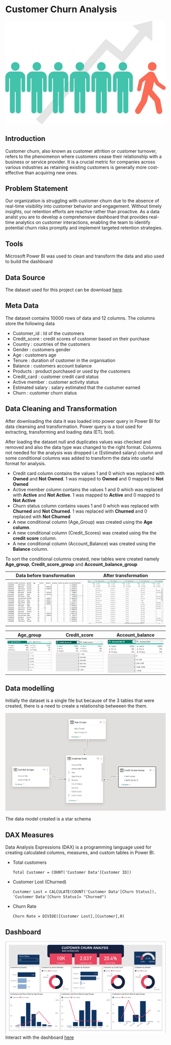 # Customer Churn Analysis

![](customer_pics.jpg)

## Introduction
Customer churn, also known as customer attrition or customer turnover, refers to the phenomenon where customers cease their relationship with a business or service provider. It is a crucial metric for companies across various industries as retaining existing customers is generally more cost-effective than acquiring new ones.

## Problem Statement
Our organization is struggling with customer churn due to the absence of real-time visibility into customer behavior and engagement.
Without timely insights, our retention efforts are reactive rather than proactive. 
As a data analst you are to develop a comprehensive dashboard that provides real-time analytics on customer interactions, enabling the team to identify potential churn risks promptly and implement targeted retention strategies.

## Tools
Microsoft Power BI was used to clean  and transform the data and also used to build the dashboard

## Data Source
The dataset used for this project can be download [here](https://drive.google.com/file/d/17bUJhEkQEDmoyLZ88TyS_Pi2IRcRMfAg/view?pli=1). 

## Meta Data
The dataset contains 10000 rows of data and 12 columns. The columns store the following data 
- Customer_id : Id of the customers
- Credit_score : credit scores of customer based on their purchase
- Country : countries of the customers
- Gender : customers gender
- Age : customers age
- Tenure : duration of customer in the organisation
- Balance : customers account balance
- Products : product purchased or used by the customers
- Credit_card : customer credit card status
- Active member : customer activity status
- Estimated salary : salary estimated that the custumer earned
- Churn : customer churn status

## Data Cleaning and Transformation
After downloading the data it was loaded into power query in Power BI for data cleansing and transformation. 
Power query is a tool used for extracting, transforming and loading data (ETL tool).

After loading the dataset null and duplicates values was checked and removed and also the data type was changed to the right format.
Columns not needed for the analysis was dropped i.e (Estimated salary) column and some conditional columns was added to transform the data into useful format for analysis.
- Credit card column contains the values 1 and 0 which was replaced with **Owned** and **Not Owned**. 1 was mapped to **Owned** and 0 mapped to **Not Owned**
- Active member column contains the values 1 and 0 which was replaced with **Active** and **Not Active**. 1 was mapped to **Active** and 0 mapped to **Not Active**
- Churn status column contains vaues 1 and 0 which was replaced with **Churned** and **Not Churned**. 1 was replaced with **Churned** and 0 replaced with **Not Churned**
- A new conditional column (Age_Group) was created using the **Age column**.
- A new conditional column (Credit_Scores) was created using the the **credit score** column.
- A new conditional column (Account_Balance) was created using the **Balance** column.

To sort the conditional columns created, new tables were created namely **Age_group**, **Credit_score_group** and **Account_balance_group**

Data before transformation              |              After transformation
:--------------------------------------:|:---------------------------------:
![](Before_transformation.png)          | ![](After_transformation.png)

Age_group              |              Credit_score              |          Account_balance
:---------------------:|:--------------------------------------:|:----------------------------:
![](Age_group.png)     |   ![](Credit_score.png)                |  ![](Account_balance.png)

## Data modelling 

Initially the dataset is a single file but because of the 3 tables that were created, there is a need to create a relationship betweeen the them.

![](Data_model.png)

The data model created is a star schema

## DAX Measures
Data Analysis Expressions (DAX) is a programming language used for creating calculated columns, measures, and custom tables in Power BI.

- Total customers
  ```
  Total Customer = COUNT('Customer Data'[Customer ID])
  ```
- Customer Lost (Churned)

  ```
  Customer Lost = CALCULATE(COUNT('Customer Data'[Churn Status]), 'Customer Data'[Churn Status]= "Churned")
  ```
- Churn Rate
  
  ```
  Churn Rate = DIVIDE([Customer Lost],[Customer],0)
  ```


## Dashboard

![](Dashboard.png)
Interact with the dashboard [here](https://app.powerbi.com/view?r=eyJrIjoiYWMwOGVjNTUtYmU0OC00YWY1LTk0NzEtM2NiZTdkYTEyMjRmIiwidCI6IjY2YzIxYTZiLTI2YzctNDNiYy04Mzg5LTMyYjhjMmU5MWRjZiJ9)


